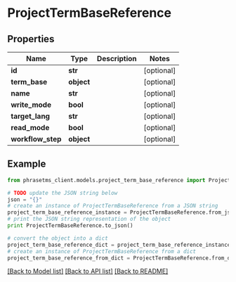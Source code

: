 # ProjectTermBaseReference

## Properties

| Name              | Type       | Description | Notes      |
| ----------------- | ---------- | ----------- | ---------- |
| **id**            | **str**    |             | [optional] |
| **term_base**     | **object** |             | [optional] |
| **name**          | **str**    |             | [optional] |
| **write_mode**    | **bool**   |             | [optional] |
| **target_lang**   | **str**    |             | [optional] |
| **read_mode**     | **bool**   |             | [optional] |
| **workflow_step** | **object** |             | [optional] |

## Example

```python
from phrasetms_client.models.project_term_base_reference import ProjectTermBaseReference

# TODO update the JSON string below
json = "{}"
# create an instance of ProjectTermBaseReference from a JSON string
project_term_base_reference_instance = ProjectTermBaseReference.from_json(json)
# print the JSON string representation of the object
print ProjectTermBaseReference.to_json()

# convert the object into a dict
project_term_base_reference_dict = project_term_base_reference_instance.to_dict()
# create an instance of ProjectTermBaseReference from a dict
project_term_base_reference_from_dict = ProjectTermBaseReference.from_dict(project_term_base_reference_dict)
```

[[Back to Model list]](../README.md#documentation-for-models) [[Back to API list]](../README.md#documentation-for-api-endpoints) [[Back to README]](../README.md)
